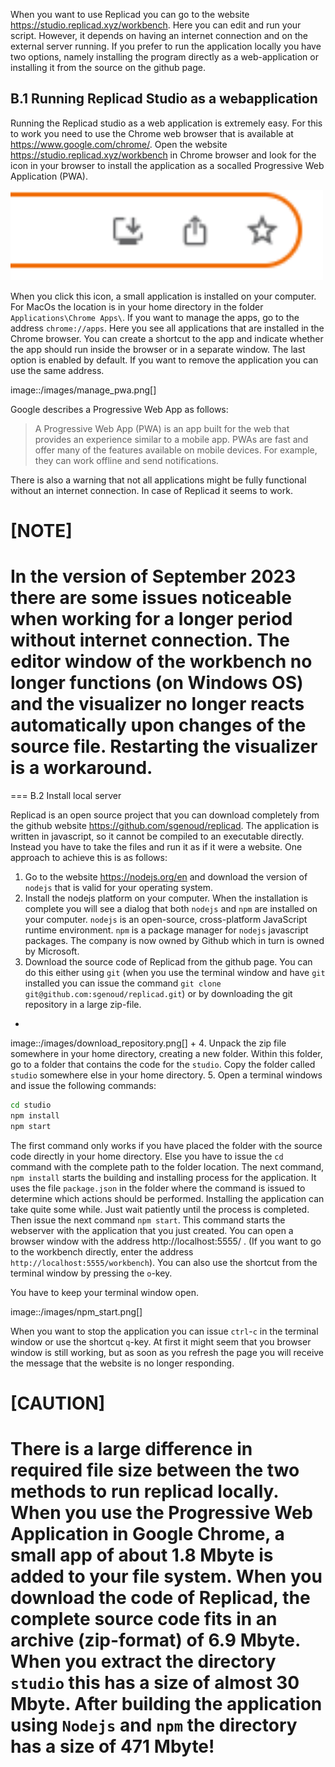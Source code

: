 When you want to use Replicad you can go to the website https://studio.replicad.xyz/workbench. Here you can edit and run your script. However, it depends on having an internet connection and on the external server running. If you prefer to run the application locally you have two options, namely installing the program directly as a web-application or installing it from the source on the github page. 

## B.1 Running Replicad Studio as a webapplication 

Running the Replicad studio as a web application is extremely easy. For this to work you need to use the Chrome web browser that is available at https://www.google.com/chrome/.  Open the website https://studio.replicad.xyz/workbench in Chrome browser and look for the icon in your browser to install the application as a socalled Progressive Web Application (PWA). 

<img src="https://github.com/raydeleu/ReplicadManual/blob/main/images/install_webapp.png" alt="install web application in browser" width="500">

When you click this icon, a small application is installed on your computer. For MacOs the location is in your home directory in the folder `Applications\Chrome Apps\`. If you want to manage the apps, go to the address `chrome://apps`. Here you see all applications that are installed in the Chrome browser. You can create a shortcut to the app and indicate whether the app should run inside the browser or in a separate window. The last option is enabled by default. If you want to remove the application you can use the same address. 

image::/images/manage_pwa.png[]

Google describes a Progressive Web App as follows: 

> A Progressive Web App (PWA) is an app built for the web that provides an experience similar to a mobile app. PWAs are fast and offer many of the features available on mobile devices. For example, they can work offline and send notifications. 

There is also a warning that not all applications might be fully functional without an internet connection. In case of Replicad it seems to work. 

[NOTE]
====
In the version of September 2023 there are some issues noticeable when working for a longer period without internet connection. The editor window of the workbench no longer functions (on Windows OS) and the visualizer no longer reacts automatically upon changes of the source file. Restarting the visualizer is a workaround. 
====

=== B.2 Install local server

Replicad is an open source project that you can download completely from the github website https://github.com/sgenoud/replicad. The application is written in javascript, so it cannot be compiled to an executable directly. Instead you have to take the files and run it as if it were a website. One approach to achieve this is as follows: 

1. Go to the website https://nodejs.org/en and download the version of `nodejs` that is valid for your operating system. 
2. Install the nodejs platform on your computer. When the installation is complete you will see a dialog that both `nodejs` and `npm` are installed on your computer. `nodejs` is an open-source, cross-platform JavaScript runtime environment. `npm` is a package manager for `nodejs` javascript packages. The company is now owned by Github which in turn is owned by Microsoft. 
3. Download the source code of Replicad from the github page. You can do this either using `git` (when you use the terminal window and have `git` installed you can issue the command `git clone git@github.com:sgenoud/replicad.git`) or by downloading the git repository in a large zip-file.  
+
image::/images/download_repository.png[]
+
4. Unpack the zip file somewhere in your home directory, creating a new folder. Within this folder, go to a folder that contains the code for the `studio`. Copy the folder called `studio` somewhere else in your home directory. 
5. Open a terminal windows and issue the following commands: 

``` sh
cd studio
npm install
npm start
```

The first command only works if you have placed the folder with the source code directly in your home directory. Else you have to issue the `cd` command with the complete path to the folder location. The next command, `npm install` starts the building and installing process for the application. It uses the file `package.json` in the folder where the command is issued to determine which actions should be performed. Installing the application can take quite some while. Just wait patiently until the process is completed. Then issue the next command `npm start`. This command starts the webserver with the application that you just created. You can open a browser window with the address http://localhost:5555/ . (If you want to go to the workbench directly, enter the address `http://localhost:5555/workbench`). You can also use the shortcut from the terminal window by pressing the `o`-key. 

You have to keep your terminal window open. 

image::/images/npm_start.png[]

When you want to stop the application you can issue ```ctrl```-```c``` in the terminal window or use the shortcut ```q```-key. At first it might seem that you browser window is still working, but as soon as you refresh the page you will receive the message that the website is no longer responding. 

[CAUTION]
====
There is a large difference in required file size between the two methods to run replicad locally. When you use the Progressive Web Application in Google Chrome, a small app of about 1.8 Mbyte is added to your file system. When you download the code of Replicad, the complete source code fits in an archive (zip-format) of 6.9 Mbyte. When you extract the directory `studio` this has a size of almost 30 Mbyte. After building the application using `Nodejs` and `npm` the directory has a size of 471 Mbyte!
====


